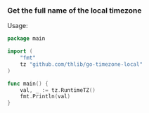 ### Get the full name of the local timezone

Usage:

```go
package main

import (
    "fmt"
    tz "github.com/thlib/go-timezone-local"
)

func main() {
    val, _ := tz.RuntimeTZ()
    fmt.Println(val)
}
```
